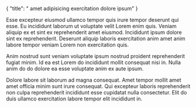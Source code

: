{
  "title": " amet adipisicing exercitation dolore ipsum"
}

Esse excepteur eiusmod ullamco tempor quis irure tempor deserunt qui esse. Eu incididunt laborum ut voluptate velit Lorem enim quis. Veniam aliquip ex et sint ex reprehenderit amet eiusmod. Incididunt ipsum dolore sint ex reprehenderit. Deserunt aliquip laboris exercitation anim amet anim labore tempor veniam Lorem non exercitation quis.

Anim nostrud sunt veniam voluptate ipsum nostrud proident reprehenderit fugiat minim. Id ea est Lorem do incididunt mollit consequat nisi in. Nulla anim do do dolore ea esse voluptate anim ex aute ipsum.

Dolore labore sit laborum ad magna consequat. Amet tempor mollit amet amet officia minim sunt irure consequat. Qui excepteur laboris reprehenderit non culpa reprehenderit incididunt esse cupidatat nulla consectetur. Elit do duis ullamco exercitation labore tempor elit incididunt in.
